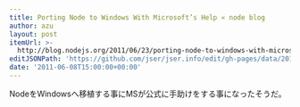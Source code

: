 ```yaml
---
title: Porting Node to Windows With Microsoft’s Help « node blog
author: azu
layout: post
itemUrl: >-
  http://blog.nodejs.org/2011/06/23/porting-node-to-windows-with-microsoft%e2%80%99s-help/
editJSONPath: 'https://github.com/jser/jser.info/edit/gh-pages/data/2011/06/index.json'
date: '2011-06-08T15:00:00+00:00'
---
```

NodeをWindowsへ移植する事にMSが公式に手助けをする事になったそうだ。
